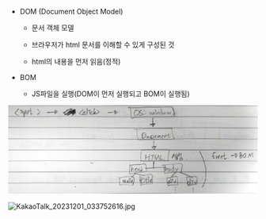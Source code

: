 - DOM (Document Object Model)
  
  - 문서 객체 모델
  
  - 브라우저가 html 문서를 이해할 수 있게 구성된 것
  
  - html의 내용을 먼저 읽음(정적)

- BOM
  
  - JS파일을 실행(DOM이 먼저 실행되고 BOM이 실행됨)
 
<img src="11-09 사진/KakaoTalk_20231201_033752616.jpg">

![KakaoTalk_20231201_033752616.jpg](C:\Users\sonho\Downloads\일지\11-09%20사진\KakaoTalk_20231201_033752616.jpg)


